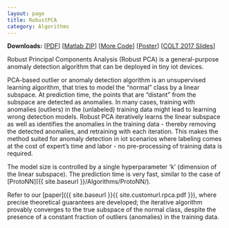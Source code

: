 ```yaml
---
layout: page
title: RobustPCA
category: Algorithms
---
```


**Downloads:**
<span class="publ-linklist">
    [<a href="{{ site.baseurl}}{{ site.customurl.rpca.pdf }}">PDF</a>]
    [<a href="{{ site.baseurl}}{{ site.customurl.rpca.matlabcode }}">Matlab ZIP</a>]
    [<a href="{{ site.customurl.rpca.code }}">More Code</a>]
    [<a href="{{ site.baseurl}}{{ site.customurl.rpca.poster }}">Poster</a>]
    [<a href="{{ site.baseurl}}{{ site.customurl.rpca.coltslides }}">COLT 2017 Slides</a>]
</span>


Robust Principal Components Analysis (Robust PCA) is a general-purpose anomaly detection algorithm that can be deployed in tiny iot devices.


PCA-based outlier or anomaly detection algorithm is an unsupervised learning algorithm, that tries to model the “normal” class by a linear subspace. At prediction time, the points that are “distant” from the subspace are detected as anomalies. In many cases, training with anomalies (outliers) in the (unlabeled) training data might lead to learning wrong detection models. Robust PCA iteratively learns the linear subspace as well as identifies the anomalies in the training data - thereby removing the detected anomalies, and retraining with each iteration. This makes the method suited for anomaly detection in iot scenarios where labeling comes at the cost of expert’s time and labor - no pre-processing of training data is required. 


The model size is controlled by a single hyperparameter ‘k’ (dimension of the linear subspace). The prediction time is very fast, similar to the case of [ProtoNN]({{ site.baseurl }}/Algorithms/ProtoNN/). 

Refer to our [paper]({{ site.baseurl }}{{ site.customurl.rpca.pdf }}), where precise theoretical guarantees are developed; the iterative algorithm provably converges to the true subspace of the normal class, despite the presence of a constant fraction of outliers (anomalies) in the training data.
